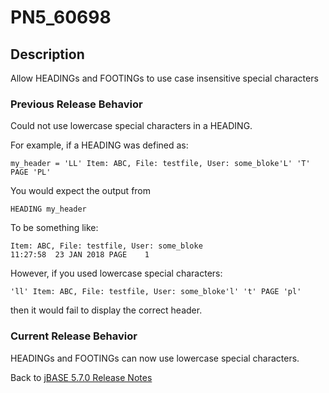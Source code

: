 # PN5_60698

<PageHeader />

## Description

Allow HEADINGs and FOOTINGs to use case insensitive special characters

### Previous Release Behavior

Could not use lowercase special characters in a HEADING.

For example, if a HEADING was defined as:

```
my_header = 'LL' Item: ABC, File: testfile, User: some_bloke'L' 'T' PAGE 'PL'
```

You would expect the output from

```
HEADING my_header
```

To be something like:

```
Item: ABC, File: testfile, User: some_bloke                          11:27:58  23 JAN 2018 PAGE    1
```

However, if you used lowercase special characters:

```
'll' Item: ABC, File: testfile, User: some_bloke'l' 't' PAGE 'pl'
```

then it would fail to display the correct header.

### Current Release Behavior

HEADINGs and FOOTINGs can now use lowercase special characters.

Back to [jBASE 5.7.0 Release Notes](./../README.md)

<PageFooter />
